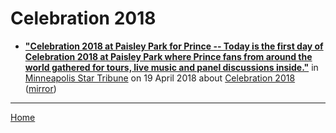 # Celebration 2018

 - [**"Celebration 2018 at Paisley Park for Prince -- Today is the first day of Celebration 2018 at Paisley Park where Prince fans from around the world gathered for tours, live music and panel discussions inside."**](http://www.startribune.com/celebration-2018-at-paisley-park-for-prince/480313663/) in [Minneapolis Star Tribune](http://www.startribune.com/) on 19 April 2018 about [Celebration 2018](../../topics/celebration-2018/index.md) ([mirror](https://web.archive.org/web/*/http://www.startribune.com/celebration-2018-at-paisley-park-for-prince/480313663/))

----

[Home](../)

